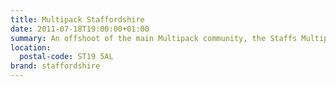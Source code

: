 ```yaml
---
title: Multipack Staffordshire
date: 2011-07-18T19:00:00+01:00
summary: An offshoot of the main Multipack community, the Staffs Multipack is a group of web professionals and tech enthusiasts from the South Staffordshire area.
location:
  postal-code: ST19 5AL
brand: staffordshire
---
```

